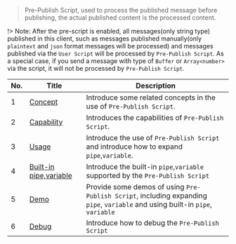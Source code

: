 > Pre-Publish Script, used to process the published message before publishing, the actual published content is the processed content.

!> Note: After the pre-script is enabled, all messages(only string type) published in this client, such as messages published manually(only `plaintext` and `json` format messages will be processed) and messages published via the `User Script` will be processed by `Pre-Publish Script`. As a special case, if you send a message with type of `Buffer` or `Array<number>` via the script, it will not be processed by `Pre-Publish Script`.

| No. | Title                                                       | Description                                                                                                                    |
| --- | ----------------------------------------------------------- | ------------------------------------------------------------------------------------------------------------------------------ |
| 1   | [Concept](en/pre-publish-script/concept.md)                 | Introduce some related concepts in the use of `Pre-Publish Script`.                                                            |
| 2   | [Capability](en/pre-publish-script/capability.md)           | Introduces the capabilities of `Pre-Publish Script`.                                                                           |
| 3   | [Usage](en/pre-publish-script/usage.md)                     | Introduce the use of `Pre-Publish Script` and introduce how to expand `pipe`,`variable`.                                       |
| 4   | [Built-in pipe,variable](en/pre-publish-script/built_in.md) | Introduce the built-in `pipe`,`variable` supported by the `Pre-Publish Script`                                                 |
| 5   | [Demo](en/pre-publish-script/demo.md)                       | Provide some demos of using `Pre-Publish Script`, including expanding `pipe`, `variable` and using built-in `pipe`, `variable` |
| 6   | [Debug](en/pre-publish-script/debug.md)                     | Introduce how to debug the `Pre-Publish Script`                                                                                |
